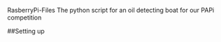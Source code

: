 RasberryPi-Files
The python script for an oil detecting boat for our PAPi competition

##Setting up 
